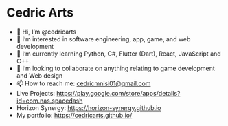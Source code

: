 # Cedric Arts

- 👋 Hi, I’m @cedricarts
- 👀 I’m interested in software engineering, app, game, and web development
- 🌱 I’m currently learning Python, C#, Flutter (Dart), React, JavaScript and C++.
- 💞️ I’m looking to collaborate on anything relating to game development and Web design
- 📫 How to reach me: cedricmnisi01@gmail.com 
- Live Projects: https://play.google.com/store/apps/details?id=com.nas.spacedash
- Horizon Synergy: https://horizon-synergy.github.io
- My portfolio: https://cedricarts.github.io/

<!---
cedricarts/cedricarts is a ✨ special ✨ repository because its `README.md` (this file) appears on your GitHub profile.
You can click the Preview link to view your changes.
--->
